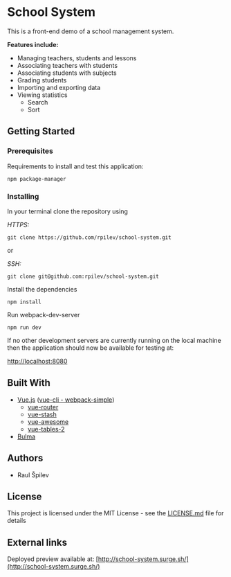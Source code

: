 # School System
This is a front-end demo of a school management system.

**Features include:**

* Managing teachers, students and lessons
* Associating teachers with students
* Associating students with subjects
* Grading students
* Importing and exporting data
* Viewing statistics
  * Search
  * Sort

## Getting Started

### Prerequisites

Requirements to install and test this application:

    npm package-manager

### Installing

In your terminal clone the repository using

_HTTPS:_

    git clone https://github.com/rpilev/school-system.git
or

_SSH:_

    git clone git@github.com:rpilev/school-system.git

Install the dependencies

    npm install

Run webpack-dev-server

    npm run dev

If no other development servers are currently running on the local machine then the application should now be available for testing at:

[http://localhost:8080](http://localhost:8080)

## Built With

* [Vue.js](https://github.com/vuejs/vue) ([vue-cli - webpack-simple](https://github.com/vuejs-templates/webpack-simple))
  * [vue-router](https://github.com/vuejs/vue-router)
  * [vue-stash](https://github.com/cklmercer/vue-stash)
  * [vue-awesome](https://github.com/Justineo/vue-awesome)
  * [vue-tables-2](https://github.com/matfish2/vue-tables-2)
* [Bulma](https://github.com/jgthms/bulma)

## Authors
* Raul Špilev

## License

This project is licensed under the MIT License - see the [LICENSE.md](https://github.com/rpilev/school-system/blob/master/LICENSE) file for details

## External links

Deployed preview available at:
[http://school-system.surge.sh/](http://school-system.surge.sh/)